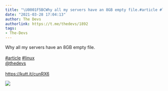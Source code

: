 ```yaml
---
title: "\U0001F5BCWhy all my servers have an 8GB empty file.#article #linux@thedevshttps://kutt.it/cunRX6"
date: "2021-03-28 17:04:13"
author: The Devs
authorlink: https://t.me/thedevs/1892
tags:
- The-Devs
---
```

<p>Why all my servers have an 8GB empty file.<br><br><a href="https://t.me/thedevs/1892?q=%23article">#article</a> <a href="https://t.me/thedevs/1892?q=%23linux">#linux</a><br><a href="https://t.me/thedevs" target="_blank">@thedevs</a><br><br><a href="https://kutt.it/cunRX6" target="_blank" rel="noopener">https://kutt.it/cunRX6</a></p><img src="https://cdn4.telesco.pe/file/Xw1d0g18XUNF12DGYSlSO9MpvzA5MOFox0j7WJAhSrIfMxnY_j0QVOZvTuKAESmkhaR_Ez8v9n50FUHAulG0YrrX7BuLoce7JAl9wQpljjCDOGlACePcXoaPbZnAEXbTVYdNOcsBkPXqT0oEgELMdzx9ZQf5VbqsJEU_Bs0-ff6HTvrhI4rD4FQkzB3H5-uBdeswBjFwSnzpjJoSRs7EkFO97IFCOlKC-wE8anU19hiADDczmcD6rwAiwNUqhVnh2MaGjTOq-guVa81BwTEhX0RLgqj2HyIRFQJuZq8vk6JyYl3If3lzvdf2MHIESEBdqLMKf4-KpbJeX_dLSKNR2A.jpg" referrerpolicy="no-referrer">
